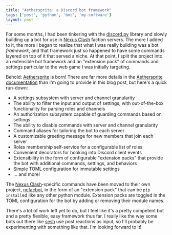```yaml
---
title: "Aethersprite: a Discord bot framework"
tags: ['post', 'python', 'bot', 'my-software']
layout: post
---
```


For some months, I had been tinkering with the [discord.py] library and slowly
building up a bot for use in [Nexus Clash] faction servers. The more I added to
it, the more I began to realize that what I was really building was a bot
*framework*, and that framework just so happened to have some commands layered
on top of it that served a niche. At that point, I split the project into an
extensible bot framework and an "extension pack" of commands and settings
particular to the web game I was initially targeting.

Behold: [Aethersprite] is born! There are far more details in the
[Aethersprite documentation] than I'm going to provide in this blog post, but
here's a quick run-down:

- A settings subsystem with server and channel granularity
- The ability to filter the input and output of settings, with out-of-the-box
  functionality for parsing roles and channels
- An authorization subsystem capable of guarding commands based on settings
- The ability to disable commands with server and channel granularity
- Command aliases for tailoring the bot to each server
- A customizable greeting message for new members that join each server
- Roles membership self-service for a configurable list of roles
- Convenient decorators for hooking into Discord client events
- Extensibility in the form of configurable "extension packs" that provide the
  bot with additional commands, settings, and behaviors
- Simple TOML configuration for immutable settings
- ... and more!

The [Nexus Clash]-specific commands have been moved to their own project,
[ncfacbot], in the form of an "extension pack" that can be `pip install`ed
like any other python module. Extension packs are toggled in the TOML
configuration for the bot by adding or removing their module names.

There's a lot of work left yet to do, but I feel like it's a pretty competent
bot and a pretty flexible, easy framework thus far. I really like the way some
bots out there like [sesh] use post reactions as input, so I'll probably be
experimenting with something like that. I'm looking forward to it!


[Aethersprite documentation]: https://haliphax.github.io/aethersprite/
[Aethersprite]: https://github.com/haliphax/aethersprite
[discord.py]: https://discordpy.readthedocs.io
[ncfacbot]: https://github.com/haliphax/ncfacbot
[Nexus Clash]: https://www.nexusclash.com
[sesh]: https://sesh.fyi

